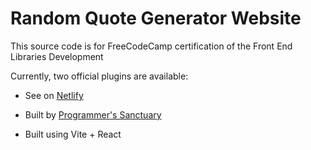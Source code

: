 # Random Quote Generator Website

This source code is for FreeCodeCamp certification of the Front End Libraries Development

Currently, two official plugins are available:

- See on [Netlify](https://github.com/vitejs/vite-plugin-react/blob/main/packages/plugin-react/README.md)
- Built by [Programmer's Sanctuary](https://youtube.com/@programmers_sanctuary)

- Built using Vite + React